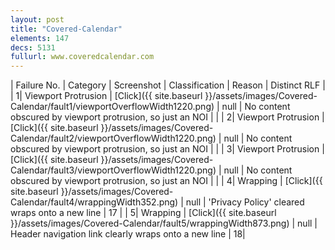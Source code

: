 ```yaml
---
layout: post
title: "Covered-Calendar"
elements: 147
decs: 5131
fullurl: www.coveredcalendar.com
---
```

| Failure No. | Category | Screenshot | Classification | Reason | Distinct RLF |
| 1| Viewport Protrusion | [Click]({{ site.baseurl }}/assets/images/Covered-Calendar/fault1/viewportOverflowWidth1220.png) | null | No content obscured by viewport protrusion, so just an NOI | |
| 2| Viewport Protrusion | [Click]({{ site.baseurl }}/assets/images/Covered-Calendar/fault2/viewportOverflowWidth1220.png) | null | No content obscured by viewport protrusion, so just an NOI | |
| 3| Viewport Protrusion | [Click]({{ site.baseurl }}/assets/images/Covered-Calendar/fault3/viewportOverflowWidth1220.png) | null | No content obscured by viewport protrusion, so just an NOI | |
| 4| Wrapping | [Click]({{ site.baseurl }}/assets/images/Covered-Calendar/fault4/wrappingWidth352.png) | null | 'Privacy Policy' cleared wraps onto a new line | 17 |
| 5| Wrapping | [Click]({{ site.baseurl }}/assets/images/Covered-Calendar/fault5/wrappingWidth873.png) | null | Header navigation link clearly wraps onto a new line | 18|
